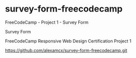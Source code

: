 # survey-form-freecodecamp
FreeCodeCamp - Project 1 - Survey Form

Survey Form

FreeCodeCamp Responsive Web Design Certification Project 1

https://github.com/alexamcx/survey-form-freecodecamp.git
